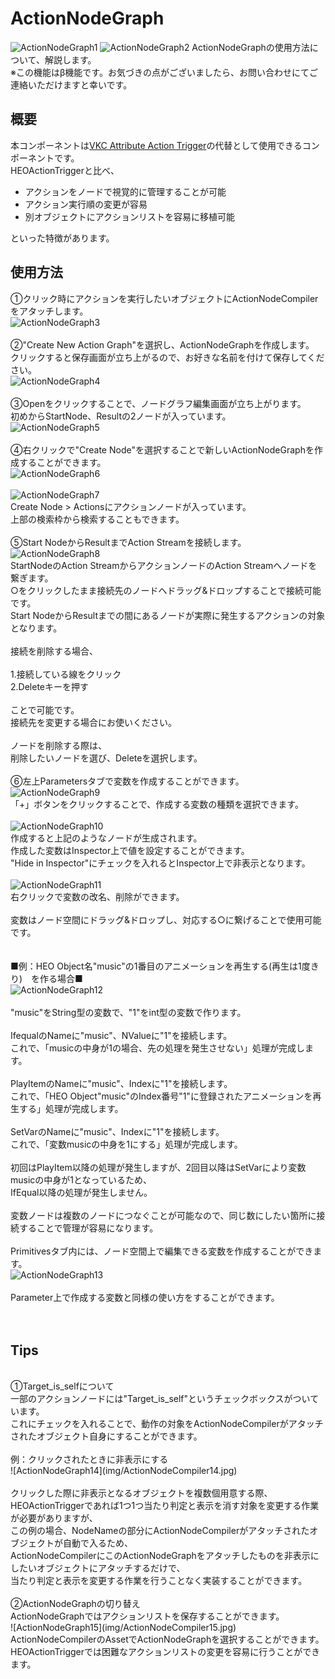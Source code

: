 
# ActionNodeGraph
![ActionNodeGraph1](img/ActionNodeCompiler.jpg)
![ActionNodeGraph2](img/ActionNodeCompiler2.jpg)
ActionNodeGraphの使用方法について、解説します。<br>
※この機能はβ機能です。お気づきの点がございましたら、お問い合わせにてご連絡いただけますと幸いです。

## 概要

本コンポーネントは[VKC Attribute Action Trigger](../../VKCComponents/VKCAttributeActionTrigger.md)の代替として使用できるコンポーネントです。<br>
HEOActionTriggerと比べ、

- アクションをノードで視覚的に管理することが可能
- アクション実行順の変更が容易
- 別オブジェクトにアクションリストを容易に移植可能

といった特徴があります。

## 使用方法

①クリック時にアクションを実行したいオブジェクトにActionNodeCompilerをアタッチします。<br>
![ActionNodeGraph3](img/ActionNodeCompiler3.jpg)<br>
<br>
②"Create New Action Graph"を選択し、ActionNodeGraphを作成します。<br>
クリックすると保存画面が立ち上がるので、お好きな名前を付けて保存してください。<br>
![ActionNodeGraph4](img/ActionNodeCompiler4.jpg)<br>
<br>
③Openをクリックすることで、ノードグラフ編集画面が立ち上がります。<br>
初めからStartNode、Resultの2ノードが入っています。<br>
![ActionNodeGraph5](img/ActionNodeCompiler5.jpg)<br>
<br>
④右クリックで"Create Node"を選択することで新しいActionNodeGraphを作成することができます。<br>
![ActionNodeGraph6](img/ActionNodeCompiler6.jpg)<br>
<br>
![ActionNodeGraph7](img/ActionNodeCompiler7.jpg)<br>
Create Node > Actionsにアクションノードが入っています。<br>
上部の検索枠から検索することもできます。<br>
<br>
⑤Start NodeからResultまでAction Streamを接続します。<br>
![ActionNodeGraph8](img/ActionNodeCompiler8.jpg)<br>
StartNodeのAction StreamからアクションノードのAction Streamへノードを繋ぎます。<br>
○をクリックしたまま接続先のノードへドラッグ&ドロップすることで接続可能です。<br>
Start NodeからResultまでの間にあるノードが実際に発生するアクションの対象となります。<br>
<br>
接続を削除する場合、<br>
<br>
1.接続している線をクリック<br>
2.Deleteキーを押す<br>
<br>
ことで可能です。<br>
接続先を変更する場合にお使いください。<br>
<br>
ノードを削除する際は、<br>
削除したいノードを選び、Deleteを選択します。<br>
<br>
⑥左上Parametersタブで変数を作成することができます。<br>
![ActionNodeGraph9](img/ActionNodeCompiler9.jpg)<br>
「+」ボタンをクリックすることで、作成する変数の種類を選択できます。<br>
<br>
![ActionNodeGraph10](img/ActionNodeCompiler10.jpg)<br>
作成すると上記のようなノードが生成されます。<br>
作成した変数はInspector上で値を設定することができます。<br>
"Hide in Inspector"にチェックを入れるとInspector上で非表示となります。<br>
<br>
![ActionNodeGraph11](img/ActionNodeCompiler11.jpg)<br>
右クリックで変数の改名、削除ができます。<br>
<br>
変数はノード空間にドラッグ&ドロップし、対応する○に繋げることで使用可能です。<br>
<br>
<br>
■例：HEO Object名"music"の1番目のアニメーションを再生する(再生は1度きり)　を作る場合■<br>
![ActionNodeGraph12](img/ActionNodeCompiler12.jpg)<br>
<br>
"music"をString型の変数で、"1"をint型の変数で作ります。<br>
<br>
IfequalのNameに"music"、NValueに"1"を接続します。<br>
これで、「musicの中身が1の場合、先の処理を発生させない」処理が完成します。<br>
<br>
PlayItemのNameに"music"、Indexに"1"を接続します。<br>
これで、「HEO Object"music"のIndex番号"1"に登録されたアニメーションを再生する」処理が完成します。<br>
<br>
SetVarのNameに"music"、Indexに"1"を接続します。<br>
これで、「変数musicの中身を1にする」処理が完成します。<br>
<br>
初回はPlayItem以降の処理が発生しますが、2回目以降はSetVarにより変数musicの中身が1となっているため、<br>
IfEqual以降の処理が発生しません。<br>
<br>
変数ノードは複数のノードにつなぐことが可能なので、同じ数にしたい箇所に接続することで管理が容易になります。<br>
<br>
Primitivesタブ内には、ノード空間上で編集できる変数を作成することができます。<br>
![ActionNodeGraph13](img/ActionNodeCompiler13.jpg)<br>
<br>
Parameter上で作成する変数と同様の使い方をすることができます。<br>
<br>
<br>
## Tips
<br>
①Target_is_selfについて<br>
一部のアクションノードには"Target_is_self"というチェックボックスがついています。<br>
これにチェックを入れることで、動作の対象をActionNodeCompilerがアタッチされたオブジェクト自身にすることができます。<br>
<br>
例：クリックされたときに非表示にする<br>
![ActionNodeGraph14](img/ActionNodeCompiler14.jpg)<br>
<br>
クリックした際に非表示となるオブジェクトを複数個用意する際、<br>
HEOActionTriggerであれば1つ1つ当たり判定と表示を消す対象を変更する作業が必要がありますが、<br>
この例の場合、NodeNameの部分にActionNodeCompilerがアタッチされたオブジェクトが自動で入るため、<br>
ActionNodeCompilerにこのActionNodeGraphをアタッチしたものを非表示にしたいオブジェクトにアタッチするだけで、<br>
当たり判定と表示を変更する作業を行うことなく実装することができます。<br>
<br>
②ActionNodeGraphの切り替え<br>
ActionNodeGraphではアクションリストを保存することができます。<br>
![ActionNodeGraph15](img/ActionNodeCompiler15.jpg)<br>
ActionNodeCompilerのAssetでActionNodeGraphを選択することができます。<br>
HEOActionTriggerでは困難なアクションリストの変更を容易に行うことができます。<br>